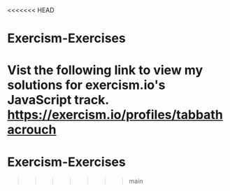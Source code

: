 <<<<<<< HEAD
# Exercism-Exercises

Vist the following link to view my solutions for exercism.io's JavaScript track. 
https://exercism.io/profiles/tabbathacrouch
=======
# Exercism-Exercises
>>>>>>> main
